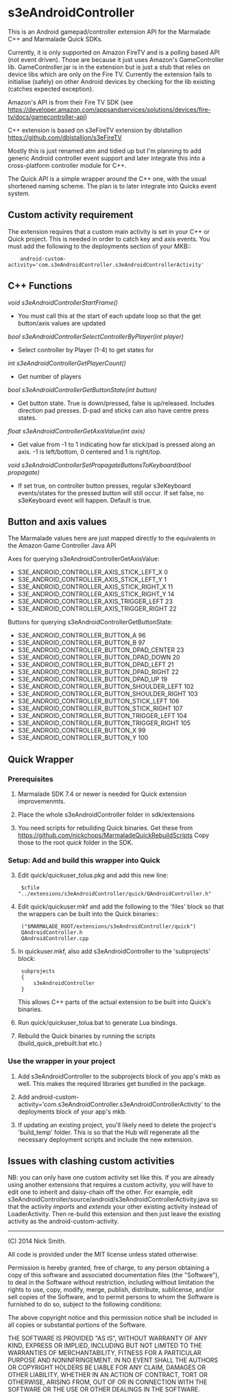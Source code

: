 s3eAndroidController
====================

This is an Android gamepad/controller extension API for the Marmalade C++ and
Marmalade Quick SDKs.

Currently, it is only supported on Amazon FireTV and is a polling based API
(not event driven). Those are because it just uses Amazon's GameController lib.
GameController.jar is in the extension but is just a stub that relies on device
libs which are only on the Fire TV. Currently the extension fails to initialise
(safely) on other Android devices by checking for the lib existing (catches
expected exception).

Amazon's API is from their Fire TV SDK (see https://developer.amazon.com/appsandservices/solutions/devices/fire-tv/docs/gamecontroller-api)

C++ extension is based on s3eFireTV extension by dblstallion
https://github.com/dblstallion/s3eFireTV

Mostly this is just renamed atm and tidied up but I'm planning to add generic
Android controller event support and later integrate this into a cross-platform
controller module for C++.

The Quick API is a simple wrapper around the C++ one, with the usual shortened
naming scheme. The plan is to later integrate into Quicks event system.

Custom activity requirement
---------------------------

The extension requires that a custom main activity is set in your C++ or
Quick project. This is needed in order to catch key and axis events.
You must add the following to the deployments section of your MKB::

        android-custom-activity='com.s3eAndroidController.s3eAndroidControllerActivity'


C++ Functions
-------------

*void    s3eAndroidControllerStartFrame()*

- You must call this at the start of each update loop so that the get button/axis values are updated

*bool    s3eAndroidControllerSelectControllerByPlayer(int player)*

- Select controller by Player (1-4) to get states for

*int     s3eAndroidControllerGetPlayerCount()*

- Get number of players

*bool    s3eAndroidControllerGetButtonState(int button)*

- Get button state. True is down/pressed, false is up/released.
  Includes direction pad presses. D-pad and sticks can also
  have centre press states.

*float   s3eAndroidControllerGetAxisValue(int axis)*

- Get value from -1 to 1 indicating how far stick/pad is pressed along an axis.
  -1 is left/bottom, 0 centered and 1 is right/top.

*void s3eAndroidControllerSetPropagateButtonsToKeyboard(bool propagate)*

- If set true, on controller button presses, regular s3eKeyboard events/states
  for the pressed button will still occur. If set false, no s3eKeyboard event
  will happen. Default is true.


Button and axis values
----------------------

The Marmalade values here are just mapped directly to the equivalents in the Amazon Game Controller Java API

Axes for querying s3eAndroidControllerGetAxisValue:

- S3E_ANDROID_CONTROLLER_AXIS_STICK_LEFT_X         0
- S3E_ANDROID_CONTROLLER_AXIS_STICK_LEFT_Y         1
- S3E_ANDROID_CONTROLLER_AXIS_STICK_RIGHT_X        11
- S3E_ANDROID_CONTROLLER_AXIS_STICK_RIGHT_Y        14
- S3E_ANDROID_CONTROLLER_AXIS_TRIGGER_LEFT         23
- S3E_ANDROID_CONTROLLER_AXIS_TRIGGER_RIGHT        22

Buttons for querying s3eAndroidControllerGetButtonState:

- S3E_ANDROID_CONTROLLER_BUTTON_A                  96
- S3E_ANDROID_CONTROLLER_BUTTON_B                  97
- S3E_ANDROID_CONTROLLER_BUTTON_DPAD_CENTER        23
- S3E_ANDROID_CONTROLLER_BUTTON_DPAD_DOWN          20
- S3E_ANDROID_CONTROLLER_BUTTON_DPAD_LEFT          21
- S3E_ANDROID_CONTROLLER_BUTTON_DPAD_RIGHT         22
- S3E_ANDROID_CONTROLLER_BUTTON_DPAD_UP            19
- S3E_ANDROID_CONTROLLER_BUTTON_SHOULDER_LEFT      102
- S3E_ANDROID_CONTROLLER_BUTTON_SHOULDER_RIGHT     103
- S3E_ANDROID_CONTROLLER_BUTTON_STICK_LEFT         106
- S3E_ANDROID_CONTROLLER_BUTTON_STICK_RIGHT        107
- S3E_ANDROID_CONTROLLER_BUTTON_TRIGGER_LEFT       104
- S3E_ANDROID_CONTROLLER_BUTTON_TRIGGER_RIGHT      105
- S3E_ANDROID_CONTROLLER_BUTTON_X                  99
- S3E_ANDROID_CONTROLLER_BUTTON_Y                  100

Quick Wrapper
-------------

### Prerequisites

1. Marmalade SDK 7.4 or newer is needed for Quick extension improvemenmts.
   
2. Place the whole s3eAndroidController folder in sdk/extensions
   
2. You need scripts for rebuilding Quick binaries. Get these from
   https://github.com/nickchops/MarmaladeQuickRebuildScripts Copy those to the
   root *quick* folder in the SDK.


### Setup: Add and build this wrapper into Quick

3. Edit quick/quickuser_tolua.pkg and add this new line:

        $cfile "../extensions/s3eAndroidController/quick/QAndroidController.h"

4. Edit quick/quickuser.mkf and add the following to the 'files' block so that
   the wrappers can be built into the Quick binaries::

        ("$MARMALADE_ROOT/extensions/s3eAndroidController/quick")
        QAndroidController.h
        QAndroidController.cpp

5. In quickuser.mkf, also add s3eAndroidController to the 'subprojects' block:

        subprojects
        {
            s3eAndroidController
        }
        
   This allows C++ parts of the actual extension to be built into Quick's
   binaries.
   
5. Run quick/quickuser_tolua.bat to generate Lua bindings.

6. Rebuild the Quick binaries by running the scripts (build_quick_prebuilt.bat
   etc.)

### Use the wrapper in your project

1. Add s3eAndroidController to the subprojects block of you app's mkb as well.
   This makes the required libraries get bundled in the package.
   
2. Add android-custom-activity='com.s3eAndroidController.s3eAndroidControllerActivity'
   to the deployments block of your app's mkb.

2. If updating an existing project, you'll likely need to delete the project's
   'build_temp' folder. This is so that the Hub will regenerate all the
   necessary deployment scripts and include the new extension.


Issues with clashing custom activities
--------------------------------------

NB: you can only have one custom activity set like this. If you are already
using another extensions that requires a custom activity, you will have to
edit one to inherit and daisy-chain off the other. For example, edit
s3eAndroidController/source/android/s3eAndroidControllerActivity.java
so that the activity *imports* and *extends* your other existing activity
instead of LoaderActivity. Then re-build this extension and then just leave
the existing activity as the android-custom-activity.


------------------------------------------------------------------------------------------
(C) 2014 Nick Smith.

All code is provided under the MIT license unless stated otherwise:

 Permission is hereby granted, free of charge, to any person obtaining a copy
 of this software and associated documentation files (the "Software"), to deal
 in the Software without restriction, including without limitation the rights
 to use, copy, modify, merge, publish, distribute, sublicense, and/or sell
 copies of the Software, and to permit persons to whom the Software is
 furnished to do so, subject to the following conditions:

 The above copyright notice and this permission notice shall be included in
 all copies or substantial portions of the Software.

 THE SOFTWARE IS PROVIDED "AS IS", WITHOUT WARRANTY OF ANY KIND, EXPRESS OR
 IMPLIED, INCLUDING BUT NOT LIMITED TO THE WARRANTIES OF MERCHANTABILITY,
 FITNESS FOR A PARTICULAR PURPOSE AND NONINFRINGEMENT. IN NO EVENT SHALL THE
 AUTHORS OR COPYRIGHT HOLDERS BE LIABLE FOR ANY CLAIM, DAMAGES OR OTHER
 LIABILITY, WHETHER IN AN ACTION OF CONTRACT, TORT OR OTHERWISE, ARISING FROM,
 OUT OF OR IN CONNECTION WITH THE SOFTWARE OR THE USE OR OTHER DEALINGS IN
 THE SOFTWARE.
